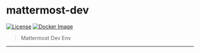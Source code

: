 # mattermost-dev

[![License](http://img.shields.io/:license-mit-blue.svg)](http://doge.mit-license.org) [![Docker Image](https://img.shields.io/badge/docker%20image-1.05GB-blue.svg)](https://store.docker.com/community/images/blacktop/kibana-plugin-builder)

> Mattermost Dev Env
___

